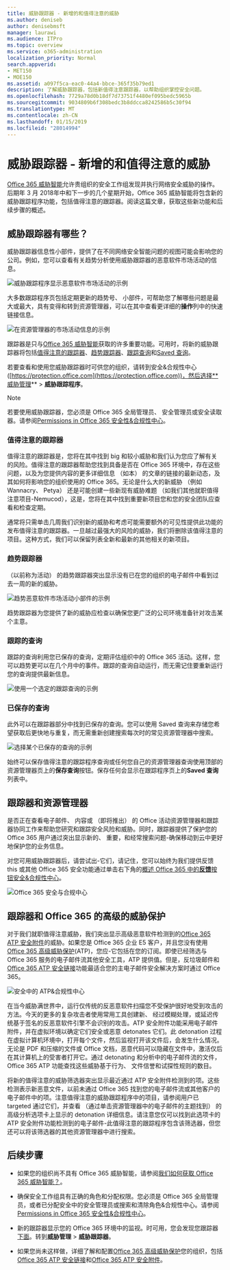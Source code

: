 ```yaml
---
title: 威胁跟踪器 - 新增的和值得注意的威胁
ms.author: deniseb
author: denisebmsft
manager: laurawi
ms.audience: ITPro
ms.topic: overview
ms.service: o365-administration
localization_priority: Normal
search.appverid:
- MET150
- MOE150
ms.assetid: a097f5ca-eac0-44a4-bbce-365f35b79ed1
description: 了解威胁跟踪器，包括新值得注意跟踪器，以帮助组织掌控安全问题。
ms.openlocfilehash: 7729a78d0b18df7d73751f4480ef095bedc5965b
ms.sourcegitcommit: 9034809b6f308bedc3b8ddcca8242586b5c30f94
ms.translationtype: MT
ms.contentlocale: zh-CN
ms.lasthandoff: 01/15/2019
ms.locfileid: "28014994"
---
```

# <a name="threat-trackers---new-and-noteworthy"></a>威胁跟踪器 - 新增的和值得注意的威胁

[Office 365 威胁智能](office-365-ti.md)允许贵组织的安全工作组发现并执行网络安全威胁的操作。后期年 3 月 2018年中和下一步的几个星期开始，Office 365 威胁智能将包含新的威胁跟踪程序功能，包括值得注意的跟踪器。阅读这篇文章，获取这些新功能和后续步骤的概述。 
  
## <a name="what-are-threat-trackers"></a>威胁跟踪器有哪些？

威胁跟踪器信息性小部件，提供了在不同网络安全智能问题的视图可能会影响您的公司。例如，您可以查看有关趋势分析使用威胁跟踪器的恶意软件市场活动的信息。
  
![威胁跟踪程序显示恶意软件市场活动的示例](media/a883b5ac-8e2b-469a-90e0-f8ad39bb63b7.png)
  
大多数跟踪程序页包括定期更新的趋势号、 小部件，可帮助您了解哪些问题是最大或最大，具有变得和转到资源管理器，可以在其中查看更详细的**操作**列中的快速链接信息。 
  
![在资源管理器的市场活动信息的示例](media/e426f220-fdcb-4dd9-99a2-db97dbcf71d5.png)
  
跟踪器是只与[Office 365 威胁智能](office-365-ti.md)获取的许多重要功能。可用时，将新的威胁跟踪器将包括[值得注意的跟踪器](threat-trackers.md#notey)、[趋势跟踪器](threat-trackers.md#trending)、[跟踪查询](threat-trackers.md#trackedq)和[Saved 查询](threat-trackers.md#savedq)。
  
若要查看和使用您威胁跟踪器时可供您的组织，请转到安全&amp;合规性中心 ([https://protection.office.com](https://protection.office.com))，然后选择**威胁管理** \> **威胁跟踪程序**。
  
> [!NOTE]
> 若要使用威胁跟踪器，您必须是 Office 365 全局管理员、 安全管理员或安全读取器。请参阅[Permissions in Office 365 安全性&amp;合规性中心](permissions-in-the-security-and-compliance-center.md)。 
  
### <a name="noteworthy-trackers"></a>值得注意的跟踪器

值得注意的跟踪器是，您将在其中找到 big 和较小威胁和我们认为您应了解有关的风险。值得注意的跟踪器帮助您找到具备是否在 Office 365 环境中，存在这些问题，以及为您提供内容的更多详细信息 （如本） 的文章的链接的最新动态，及其如何将影响您的组织使用的 Office 365。无论是什么大的新威胁 （例如 Wannacry、 Petya） 还是可能创建一些新现有威胁难题 （如我们其他就职值得注意项目-Nemucod），这是，您将在其中找到重要新项目您和您的安全团队应查看和检查定期。
  
通常将只需单击几周我们识别新的威胁和考虑可能需要额外的可见性提供此功能的发布值得注意的跟踪器。一旦越过最强大的风险的威胁，我们将删除该值得注意的项目。这种方式，我们可以保留列表全新和最新的其他相关的新项目。
  
### <a name="trending-trackers"></a>趋势跟踪器

（以前称为活动） 的趋势跟踪器突出显示没有已在您的组织的电子邮件中看到过去一周的新的威胁。
  
![趋势恶意软件市场活动小部件的示例](media/d2ccc1a0-2a1d-4e36-99b5-6766c207772f.png)
  
趋势跟踪器为您提供了新的威胁应检查以确保您更广泛的公司环境准备针对攻击某个主意。
  
### <a name="tracked-queries"></a>跟踪的查询

跟踪的查询利用您已保存的查询，定期评估组织中的 Office 365 活动。这样，您可以趋势更可以在几个月中的事件。跟踪的查询自动运行，而无需记住要重新运行您的查询提供最新信息。
  
![使用一个选定的跟踪查询的示例](media/0c556174-06eb-4ae5-b32a-5ff76b9e4f13.png)
  
### <a name="saved-queries"></a>已保存的查询

此外可以在跟踪器部分中找到已保存的查询。您可以使用 Saved 查询来存储您希望获取后更快地与重复，而无需重新创建搜索每次时的常见资源管理器中搜索。
  
![选择某个已保存的查询的示例](media/188cf3ff-58f1-41ea-81aa-76158d8f40c3.png)
  
始终可以保存值得注意的跟踪程序查询或任何您自己的资源管理器查询使用顶部的资源管理器页上的**保存查询**按钮。保存任何会显示在跟踪程序页上的**Saved 查询**列表中。 
  
## <a name="trackers-and-explorer"></a>跟踪器和资源管理器

是否正在查看电子邮件、 内容或 （即将推出） 的 Office 活动资源管理器和跟踪器协同工作来帮助您研究和跟踪安全风险和威胁。同时，跟踪器提供了保护您的 Office 365 用户通过突出显示新的、 重要，和经常搜索问题-确保移动到云中更好地保护您的业务信息。
  
对您可用威胁跟踪器后，请尝试出-它们，请记住，您可以始终为我们提供反馈 this 或其他 Office 365 安全功能通过单击右下角的[概述 Office 365 中的**反馈**按钮安全&amp;合规性中心](https://support.office.com/article/a5f2fd18-b029-4257-b5a8-ae83e7768c85)。
  
![Office 365 安全与合规中心](media/86c330db-8132-4150-8475-220258fe04fb.png)
  
## <a name="trackers-and-office-365-advanced-threat-protection"></a>跟踪器和 Office 365 的高级的威胁保护

对于我们就职值得注意威胁，我们突出显示高级恶意软件检测到的[Office 365 ATP 安全附件](atp-safe-attachments.md)的威胁。如果您是 Office 365 企业 E5 客户，并且您没有使用[Office 365 高级威胁保护](office-365-atp.md)(ATP)，您应-它包括在您的订阅。即使已经筛选与 Office 365 服务的电子邮件流其他安全工具，ATP 提供值。但是，反垃圾邮件和[Office 365 ATP 安全链接](atp-safe-links.md)功能最适合您的主电子邮件安全解决方案时通过 Office 365。 
  
![安全中的 ATP&amp;合规性中心](media/cee70d07-f0c1-459b-843c-2d10c253349f.png)
  
在当今威胁满世界中，运行仅传统的反恶意软件扫描您不受保护很好地受到攻击的方法。今天的更多的复杂攻击者使用常用工具创建新、 经过模糊处理，或延迟传统基于签名的反恶意软件引擎不会识别的攻击。ATP 安全附件功能采用电子邮件附件，并在虚拟环境以确定它们安全或恶意 detonates 它们。此 detonation 过程在虚拟计算机环境中，打开每个文件，然后监视打开该文件后，会发生什么情况。无论是 PDF 和压缩的文件或 Office 文档，恶意代码可以隐藏在文件中，激活仅后在其计算机上的受害者打开它。通过 detonating 和分析中的电子邮件流的文件，Office 365 ATP 功能查找这些威胁基于行为、 文件信誉和试探性规则的数目。
  
将新的值得注意的威胁筛选器突出显示最近通过 ATP 安全附件检测到的项。这些检测表示新恶意文件，以前未通过 Office 365 找到您的电子邮件流或其他客户的电子邮件中的项。注意值得注意的威胁跟踪程序中的项目，请参阅用户已 targeted 通过它们，并查看 （通过单击资源管理器中的电子邮件的主题找到） 的高级分析选项卡上显示的 detonation 详细信息。请注意您仅可以找到此选项卡的 ATP 安全附件功能检测到的电子邮件-此值得注意的跟踪程序包含该筛选器，但您还可以将该筛选器的其他资源管理器中进行搜索。
  
## <a name="next-steps"></a>后续步骤

- 如果您的组织尚不具有 Office 365 威胁智能，请参阅[我们如何获取 Office 365 威胁智能？](get-started-with-ti.md)。
    
- 确保安全工作组具有正确的角色和分配权限。您必须是 Office 365 全局管理员，或者已分配安全中的安全管理员或搜索和清除角色&amp;合规性中心。请参阅[Permissions in Office 365 安全性&amp;合规性中心](permissions-in-the-security-and-compliance-center.md)。
    
- 新的跟踪器显示您的 Office 365 环境中的监视。时可用，您会发现您跟踪器[下面](https://protection.office.com/)。转到**威胁管理** \> **威胁跟踪器**。
    
- 如果您尚未这样做，详细了解和配置[Office 365 高级威胁保护](office-365-atp.md)您的组织，包括[Office 365 ATP 安全链接](atp-safe-links.md)和[Office 365 ATP 安全附件](atp-safe-attachments.md)。
  


